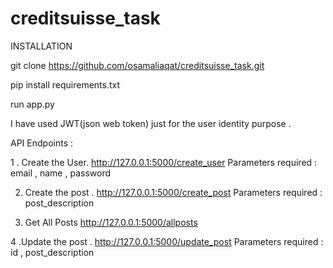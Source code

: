 # creditsuisse_task

INSTALLATION

git clone https://github.com/osamaliaqat/creditsuisse_task.git

pip install requirements.txt

run app.py

I have used JWT(json web token) just for the user identity purpose .

API Endpoints :

1 . Create the User.
http://127.0.0.1:5000/create_user
Parameters required : email , name , password

2. Create the post .
http://127.0.0.1:5000/create_post
Parameters required : post_description


3. Get All Posts
http://127.0.0.1:5000/allposts

4 .Update the post .
http://127.0.0.1:5000/update_post
Parameters required : id , post_description
